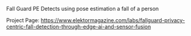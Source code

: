 Fall Guard PE
Detects using pose estimation a fall of a person

Project Page: https://www.elektormagazine.com/labs/fallguard-privacy-centric-fall-detection-through-edge-ai-and-sensor-fusion
